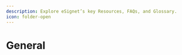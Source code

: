 ```yaml
---
description: Explore eSignet’s key Resources, FAQs, and Glossary.
icon: folder-open
---
```


# General

